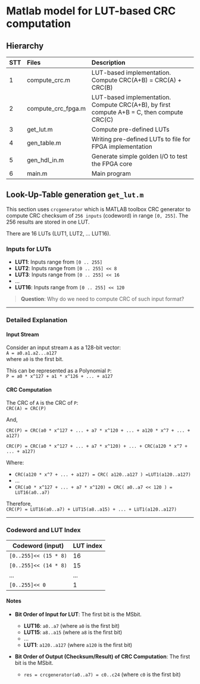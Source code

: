 # Matlab model for LUT-based CRC computation

## Hierarchy

| STT  | Files              | Description                                             |
|:---  | :---               | :---                                                   |
|   1  | compute_crc.m      | LUT-based implementation. Compute CRC(A+B) = CRC(A) + CRC(B)  |
|   2  | compute_crc_fpga.m | LUT-based implementation. Compute CRC(A+B), by first compute A+B = C, then compute CRC(C)   |
|   3  | get_lut.m          | Compute pre-defined LUTs  |
|   4  | gen_table.m        | Writing pre-defined LUTs to file for FPGA implementation   |
|   5  | gen_hdl_in.m       | Generate simple golden I/O to test the FPGA core  |
|   6  | main.m             | Main program  |

## Look-Up-Table generation `get_lut.m`

This section uses `crcgenerator` which is MATLAB toolbox CRC generator to compute CRC checksum of `256 inputs` (codeword) in range `[0, 255]`. The 256 results are stored in one LUT.

There are 16 LUTs (LUT1, LUT2, ... LUT16).

### Inputs for LUTs

- **LUT1**: Inputs range from `[0 .. 255]`
- **LUT2**: Inputs range from `[0 .. 255] << 8`
- **LUT3**: Inputs range from `[0 .. 255] << 16`
- ...
- **LUT16**: Inputs range from `[0 .. 255] << 120`

> **Question**: Why do we need to compute CRC of such input format?

---

### Detailed Explanation

#### Input Stream

Consider an input stream `A` as a 128-bit vector:  
`A = a0.a1.a2...a127`  
where `a0` is the first bit.

This can be represented as a Polynomial `P`:  
`P = a0 * x^127 + a1 * x^126 + ... + a127`

#### CRC Computation

The CRC of `A` is the CRC of `P`:  
`CRC(A) = CRC(P)`

And,

`CRC(P) = CRC(a0 * x^127 + ... + a7 * x^120 + ... + a120 * x^7 + ... + a127)`

`CRC(P) = CRC(a0 * x^127 + ... + a7 * x^120) + ... + CRC(a120 * x^7 + ... + a127)`

Where:  
- `CRC(a120 * x^7 + ... + a127) = CRC( a120..a127 ) =LUT1(a120..a127)`
- ...
- `CRC(a0 * x^127 + ... + a7 * x^120) = CRC( a0..a7 << 120 ) = LUT16(a0..a7)`

Therefore,  
`CRC(P) = LUT16(a0..a7) + LUT15(a8..a15) + ... + LUT1(a120..a127)`

---

### Codeword and LUT Index

| Codeword (input) | LUT index |
|------------------|-----------|
| `[0..255]<< (15 * 8)`    | 16        |
| `[0..255]<< (14 * 8)`    | 15        |
| ...                      | ...       |
| `[0..255]<< 0`           | 1         |

#### Notes

- **Bit Order of Input for LUT**: The first bit is the MSbit.
  - **LUT16**: `a0..a7` (where `a0` is the first bit)
  - **LUT15**: `a8..a15` (where `a8` is the first bit)
  - ...
  - **LUT1**: `a120..a127` (where `a120` is the first bit)

- **Bit Order of Output (Checksum/Result) of CRC Computation**: The first bit is the MSbit.
  - `res = crcgenerator(a0..a7) = c0..c24` (where `c0` is the first bit)

